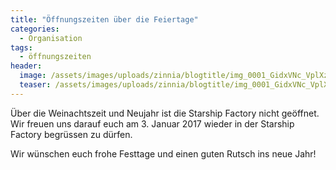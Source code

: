 ```yaml
---
title: "Öffnungszeiten über die Feiertage"
categories:
  - Organisation
tags:
  - öffnungszeiten
header:
  image: /assets/images/uploads/zinnia/blogtitle/img_0001_GidxVNc_VplXzDs_3HyjDEr.png
  teaser: /assets/images/uploads/zinnia/blogtitle/img_0001_GidxVNc_VplXzDs_3HyjDEr.png
---
```


Über die Weinachtszeit und Neujahr ist die Starship Factory nicht geöffnet. Wir freuen uns darauf euch am 3. Januar 2017 wieder in der Starship Factory begrüssen zu dürfen.

Wir wünschen euch frohe Festtage und einen guten Rutsch ins neue Jahr!
